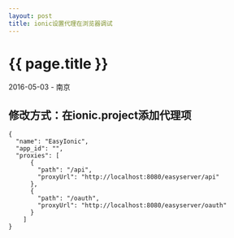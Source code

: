 ```yaml
---
layout: post
title: ionic设置代理在浏览器调试
---
```


{{ page.title }}
================

<p class="meta">2016-05-03 - 南京</p>

## 修改方式：在ionic.project添加代理项
```JSON5
{
  "name": "EasyIonic",
  "app_id": "",
  "proxies": [
      {
        "path": "/api",
        "proxyUrl": "http://localhost:8080/easyserver/api"
      },
      {
        "path": "/oauth",
        "proxyUrl": "http://localhost:8080/easyserver/oauth"
      }
    ]
}
```
